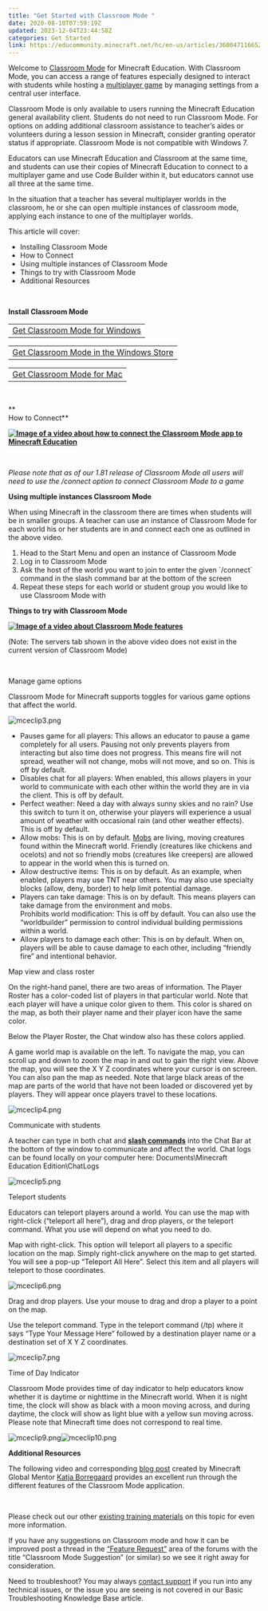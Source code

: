 ```yaml
---
title: "Get Started with Classroom Mode "
date: 2020-08-10T07:59:19Z
updated: 2023-12-04T23:44:58Z
categories: Get Started
link: https://educommunity.minecraft.net/hc/en-us/articles/360047116652-Get-Started-with-Classroom-Mode
---
```


Welcome to [Classroom Mode](https://education.minecraft.net/trainings/install-use-classroom-mode-for-minecraft/) for Minecraft Education. With Classroom Mode, you can access a range of features especially designed to interact with students while hosting a [multiplayer game](../Remote-Learning/How-To-Set-Up-A-Multiplayer-Game.md) by managing settings from a central user interface.

Classroom Mode is only available to users running the Minecraft Education general availability client. Students do not need to run Classroom Mode. For options on adding additional classroom assistance to teacher’s aides or volunteers during a lesson session in Minecraft, consider granting operator status if appropriate. Classroom Mode is not compatible with Windows 7.

Educators can use Minecraft Education and Classroom at the same time, and students can use their copies of Minecraft Education to connect to a multiplayer game and use Code Builder within it, but educators cannot use all three at the same time.

In the situation that a teacher has several multiplayer worlds in the classroom, he or she can open multiple instances of classroom mode, applying each instance to one of the multiplayer worlds.

This article will cover:

- Installing Classroom Mode
- How to Connect
- Using multiple instances of Classroom Mode
- Things to try with Classroom Mode
- Additional Resources

 

**Install Classroom Mode** 

|                                                             |
|-------------------------------------------------------------|
| [Get Classroom Mode for Windows](https://aka.ms/meecmwin10) |

|                                                                         |
|-------------------------------------------------------------------------|
| [Get Classroom Mode in the Windows Store](https://aka.ms/meecmwinstore) |

|                                                         |
|---------------------------------------------------------|
| [Get Classroom Mode for Mac](https://aka.ms/meecmmacos) |

 

**  
How to Connect**

[**![Image of a video about how to connect the Classroom Mode app to Minecraft Education](https://educommunity.minecraft.net/hc/article_attachments/20748595921812)**](https://www.youtube.com/watch?v=R-GLGOO_WfU)

 

*Please note that as of our 1.81 release of Classroom Mode all users will need to use the /connect option to connect Classroom Mode to a game*

**Using multiple instances Classroom Mode**

When using Minecraft in the classroom there are times when students will be in smaller groups. A teacher can use an instance of Classroom Mode for each world his or her students are in and connect each one as outlined in the above video.

1.  Head to the Start Menu and open an instance of Classroom Mode
2.  Log in to Classroom Mode
3.  Ask the host of the world you want to join to enter the given \`/connect\` command in the slash command bar at the bottom of the screen
4.  Repeat these steps for each world or student group you would like to use Classroom Mode with

**Things to try with Classroom Mode**

[**![Image of a video about Classroom Mode features](https://educommunity.minecraft.net/hc/article_attachments/20748595944340)**](https://www.youtube.com/watch?v=ipp9mGseNpE)

(Note: The servers tab shown in the above video does not exist in the current version of Classroom Mode)

 

Manage game options

Classroom Mode for Minecraft supports toggles for various game options that affect the world.

![mceclip3.png](https://educommunity.minecraft.net/hc/article_attachments/4402652647444)

- Pauses game for all players: This allows an educator to pause a game completely for all users. Pausing not only prevents players from interacting but also time does not progress. This means fire will not spread, weather will not change, mobs will not move, and so on. This is off by default.
- Disables chat for all players: When enabled, this allows players in your world to communicate with each other within the world they are in via the client. This is off by default.
- Perfect weather: Need a day with always sunny skies and no rain? Use this switch to turn it on, otherwise your players will experience a usual amount of weather with occasional rain (and other weather effects). This is off by default.
- Allow mobs: This is on by default. [Mobs](https://minecraft.gamepedia.com/Mob) are living, moving creatures found within the Minecraft world. Friendly (creatures like chickens and ocelots) and not so friendly mobs (creatures like creepers) are allowed to appear in the world when this is turned on.
- Allow destructive items: This is on by default. As an example, when enabled, players may use TNT near others. You may also use specialty blocks (allow, deny, border) to help limit potential damage.
- Players can take damage: This is on by default. This means players can take damage from the environment and mobs.  
  Prohibits world modification: This is off by default. You can also use the “worldbuilder” permission to control individual building permissions within a world.
- Allow players to damage each other: This is on by default. When on, players will be able to cause damage to each other, including “friendly fire” and intentional behavior.

Map view and class roster

On the right-hand panel, there are two areas of information. The Player Roster has a color-coded list of players in that particular world. Note that each player will have a unique color given to them. This color is shared on the map, as both their player name and their player icon have the same color.

Below the Player Roster, the Chat window also has these colors applied.

A game world map is available on the left. To navigate the map, you can scroll up and down to zoom the map in and out to gain the right view. Above the map, you will see the X Y Z coordinates where your cursor is on screen. You can also pan the map as needed. Note that large black areas of the map are parts of the world that have not been loaded or discovered yet by players. They will appear once players travel to these locations.

![mceclip4.png](https://educommunity.minecraft.net/hc/article_attachments/4402660761364)

Communicate with students

A teacher can type in both chat and **[slash commands](../Teaching-With-Minecraft/Essential-Commands.md)** into the Chat Bar at the bottom of the window to communicate and affect the world. Chat logs can be found locally on your computer here: Documents\Minecraft Education Edition\ChatLogs

![mceclip5.png](https://educommunity.minecraft.net/hc/article_attachments/4402660762900)

Teleport students

Educators can teleport players around a world. You can use the map with right-click (“teleport all here”), drag and drop players, or the teleport command. What you use will depend on what you need to do.

Map with right-click. This option will teleport all players to a specific location on the map. Simply right-click anywhere on the map to get started. You will see a pop-up “Teleport All Here”. Select this item and all players will teleport to those coordinates.

![mceclip6.png](https://educommunity.minecraft.net/hc/article_attachments/4402652653972)

Drag and drop players. Use your mouse to drag and drop a player to a point on the map.

Use the teleport command. Type in the teleport command (/tp) where it says “Type Your Message Here” followed by a destination player name or a destination set of X Y Z coordinates.

![mceclip7.png](https://educommunity.minecraft.net/hc/article_attachments/4402652656276)

Time of Day Indicator

Classroom Mode provides time of day indicator to help educators know whether it is daytime or nighttime in the Minecraft world. When it is night time, the clock will show as black with a moon moving across, and during daytime, the clock will show as light blue with a yellow sun moving across. Please note that Minecraft time does not correspond to real time.

![mceclip9.png](https://educommunity.minecraft.net/hc/article_attachments/4402652659092)![mceclip10.png](https://educommunity.minecraft.net/hc/article_attachments/4402652659476)

**Additional Resources**

The following video and corresponding [blog post](https://katjaborregaard.com/2017/08/11/quick-guide-to-classroom-mode-for-minecraft-education-edition/) created by Minecraft Global Mentor [Katja Borregaard](https://education.minecraft.net/user/katja-borregaard) provides an excellent run through the different features of the Classroom Mode application.

 

Please check out our other [existing training materials](https://education.minecraft.net/trainings/install-use-classroom-mode-for-minecraft/) on this topic for even more information.

If you have any suggestions on Classroom mode and how it can be improved post a thread in the [“Feature Request”](https://educommunity.minecraft.net/hc/en-us/community/topics/360001721971-Wishlist-and-Feedback) area of the forums with the title “Classroom Mode Suggestion” (or similar) so we see it right away for consideration.

Need to troubleshoot? You may always [contact support](https://educommunity.minecraft.net/hc/en-us) if you run into any technical issues, or the issue you are seeing is not covered in our Basic Troubleshooting Knowledge Base article.
